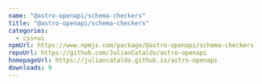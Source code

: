 ```yaml
---
name: "@astro-openapi/schema-checkers"
title: "@astro-openapi/schema-checkers"
categories:
  - css+ui
npmUrl: https://www.npmjs.com/package/@astro-openapi/schema-checkers
repoUrl: https://github.com/JulianCataldo/astro-openapi
homepageUrl: https://juliancataldo.github.io/astro-openapi
downloads: 9
---
```


